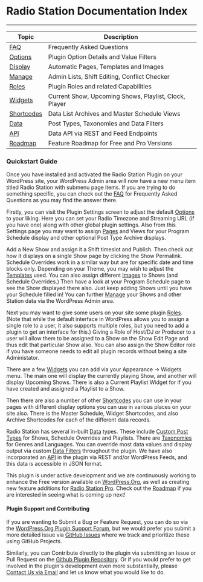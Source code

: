 # Radio Station Documentation Index

*** 


| Topic | Description |
| --- | --- |
| [FAQ](./FAQ.md) | Frequently Asked Questions |
| [Options](./Options.md) | Plugin Option Details and Value Filters |
| [Display](./Display.md) | Automatic Pages, Templates and Images |
| [Manage](./Manage.md) | Admin Lists, Shift Editing, Conflict Checker |
| [Roles](./Roles.md) | Plugin Roles and related Capabilities |
| [Widgets](./Widgets.md) | Current Show, Upcoming Shows, Playlist, Clock, Player |
| [Shortcodes](./Shortcodes.md) | Data List Archives and Master Schedule Views |
| [Data](./Data.md) | Post Types, Taxonomies and Data Filters |
| [API](./API.md) | Data API via REST and Feed Endpoints
| [Roadmap](./Roadmap.md) | Feature Roadmap for Free and Pro Versions |


### Quickstart Guide

Once you have installed and activated the Radio Station Plugin on your WordPress site, your WordPress Admin area will now have a new menu item titled Radio Station with submenu page items. If you are trying to do something specific, you can check out the [FAQ](./FAQ.md) for Frequently Asked Questions as you may find the answer there.

Firstly, you can visit the Plugin Settings screen to adjust the default [Options](./Options.md) to your liking. Here you can set your Radio Timezone and Streaming URL (if you have one) along with other global plugin settings. Also from this Settings page you may want to assign [Pages](./Display.md#automatic-pages) and Views for your Program Schedule display and other optional Post Type Archive displays.

Add a New Show and assign it a Shift timeslot and Publish. Then check out how it displays on a single Show page by clicking the Show Permalink. Schedule Overrides work in a similar way but are for specific date and time blocks only. Depending on your Theme, you may wish to adjust the [Templates](./Display.md#page-templates) used. You can also assign different [Images](./Display.md#images) to Shows (and Schedule Overrides.) Then have a look at your Program Schedule page to see the Show displayed there also. Just keep adding Shows until you have your Schedule filled in! You can further [Manage](./Manage.md) your Shows and other Station data via the WordPress Admin area.

Next you may want to give some users on your site some plugin [Roles](./Roles.md). (Note that while the default interface in WordPress allows you to assign a single role to a user, it also supports multiple roles, but you need to add a plugin to get an interface for this.) Giving a Role of Host/DJ or Producer to a user will allow them to be assigned to a Show on the Show Edit Page and thus edit that particular Show also. You can also assign the Show Editor role if you have someone needs to edit all plugin records without being a site Administator.

There are a few [Widgets](./Widgets.md) you can add via your Appearance -> Widgets menu. The main one will display the currently playing Show, and another will display Upcoming Shows. There is also a Current Playlist Widget for if you have created and assigned a Playlist to a Show.

Then there are also a number of other [Shortcodes](./Shortcodes.md) you can use in your pages with different display options you can use in various places on your site also. There is the Master Schedule, Widget Shortcodes, and also Archive Shortcodes for each of the different data records. 

Radio Station has several in-built [Data](./Data.md) types. These include [Custom Post Types](./Data.md#custom-post-types) for Shows, Schedule Overrides and Playlists. There are [Taxonomies](./Data.md#taxonomies) for Genres and Languages. You can override most data values and display output via custom [Data Filters](./Data.md#data-filters) throughout the plugin. We have also incorporated an [API](./API.md) in the plugin via REST and/or WordPress Feeds, and this data is accessible in JSON format. 

This plugin is under active development and we are continuously working to enhance the Free version available on [WordPress.Org](https://wordpress.org/plugins/radio-station/), as well as creating new feature additions for [Radio Station Pro](https://netmix.com/radio-station-pro/). Check out the [Roadmap](./Roadmap.md) if you are interested in seeing what is coming up next!


#### Plugin Support and Contributing

If you are wanting to Submit a Bug or Feature Request, you can do so via the [WordPress.Org Plugin Support Forum](https://wordpress.org/support/plugin/radio-station/), but we would prefer you submit a more detailed issue via [GitHub Issues](https://github.com/netmix/radio-station/issues) where we track and prioritize these using GitHub Projects.

Similarly, you can Contribute directly to the plugin via submitting an Issue or Pull Request on the [Github Plugin Repository](https://github.com/netmix/radio-station/). Or if you would prefer to get involved in the plugin's development even more substantially, please [Contact Us via Email](mailto:info@netmix.com) and let us know what you would like to do.

